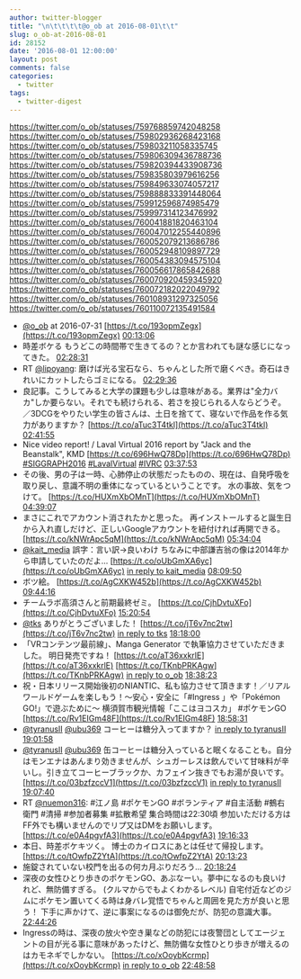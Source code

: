 ```yaml
---
author: twitter-blogger
title: "\n\t\t\t\t@o_ob at 2016-08-01\t\t"
slug: o_ob-at-2016-08-01
id: 28152
date: '2016-08-01 12:00:00'
layout: post
comments: false
categories:
  - twitter
tags:
  - twitter-digest
---
```


https://twitter.com/o_ob/statuses/759768859742048258 https://twitter.com/o_ob/statuses/759802936268423168 https://twitter.com/o_ob/statuses/759803211058335745 https://twitter.com/o_ob/statuses/759806309436788736 https://twitter.com/o_ob/statuses/759820394433908736 https://twitter.com/o_ob/statuses/759835803979616256 https://twitter.com/o_ob/statuses/759849633074057217 https://twitter.com/o_ob/statuses/759888833391448064 https://twitter.com/o_ob/statuses/759912596874985479 https://twitter.com/o_ob/statuses/759997314123476992 https://twitter.com/o_ob/statuses/760041881820463104 https://twitter.com/o_ob/statuses/760047012255440896 https://twitter.com/o_ob/statuses/760052079213686786 https://twitter.com/o_ob/statuses/760052948109897729 https://twitter.com/o_ob/statuses/760054383094575104 https://twitter.com/o_ob/statuses/760056617865842688 https://twitter.com/o_ob/statuses/760070920459345920 https://twitter.com/o_ob/statuses/760072182022049792 https://twitter.com/o_ob/statuses/760108931297325056 https://twitter.com/o_ob/statuses/760110072135491584  

*   [@o_ob](https://twitter.com/o_ob) at 2016-07-31 [https://t.co/193opmZegx](https://t.co/193opmZegx) [00:13:06](https://twitter.com/o_ob/statuses/759768859742048258)
*   時差ボケる もうどこの時間帯で生きてるの？とか言われても謎な感じになってきた。 [02:28:31](https://twitter.com/o_ob/statuses/759802936268423168)
*   RT [@lipoyang](https://twitter.com/lipoyang): 磨けば光る宝石なら、ちゃんとした所で磨くべき。奇石はきれいにカットしたらゴミになる。 [02:29:36](https://twitter.com/o_ob/statuses/759803211058335745)
*   良記事。こうしてみると大学の課題も少しは意味がある。業界は"全力バカ"しか要らない。それでも続けられる、若さを投じられる人ならどうぞ。／3DCGをやりたい学生の皆さんは、土日を捨てて、寝ないで作品を作る気力がありますか？ [https://t.co/aTuc3T4tkl](https://t.co/aTuc3T4tkl) [02:41:55](https://twitter.com/o_ob/statuses/759806309436788736)
*   Nice video report! / Laval Virtual 2016 report by "Jack and the Beanstalk", KMD [https://t.co/696HwQ78Dp](https://t.co/696HwQ78Dp) [#SIGGRAPH2016](https://twitter.com/search?q=%23SIGGRAPH2016&src=hash) [#LavalVirtual](https://twitter.com/search?q=%23LavalVirtual&src=hash) [#IVRC](https://twitter.com/search?q=%23IVRC&src=hash) [03:37:53](https://twitter.com/o_ob/statuses/759820394433908736)
*   その後、男の子は一時、心肺停止の状態だったものの、現在は、自発呼吸を取り戻し、意識不明の重体になっているということです。 水の事故、気をつけて。 [https://t.co/HUXmXbOMnT](https://t.co/HUXmXbOMnT) [04:39:07](https://twitter.com/o_ob/statuses/759835803979616256)
*   まさにこれでアカウント消されたかと思った。 再インストールすると誕生日から入れ直しだけど、正しいGoogleアカウントを紐付ければ再開できる。 [https://t.co/kNWrApc5qM](https://t.co/kNWrApc5qM) [05:34:04](https://twitter.com/o_ob/statuses/759849633074057217)
*   [@kait_media](https://twitter.com/kait_media) 誤字：言い訳→良いわけ ちなみに中部謙吉翁の像は2014年から申請していたのだよ… [https://t.co/oUbGmXA6yc](https://t.co/oUbGmXA6yc) [in reply to kait_media](https://twitter.com/kait_media/statuses/759288252540915712) [08:09:50](https://twitter.com/o_ob/statuses/759888833391448064)
*   ボツ絵。 [https://t.co/AgCXKW452b](https://t.co/AgCXKW452b) [09:44:16](https://twitter.com/o_ob/statuses/759912596874985479)
*   チームラボ高須さんと前期最終ゼミ。 [https://t.co/CjhDvtuXFo](https://t.co/CjhDvtuXFo) [15:20:54](https://twitter.com/o_ob/statuses/759997314123476992)
*   [@tks](https://twitter.com/tks) ありがとうございました！ [https://t.co/jT6v7nc2tw](https://t.co/jT6v7nc2tw) [in reply to tks](https://twitter.com/tks/statuses/760041403141328896) [18:18:00](https://twitter.com/o_ob/statuses/760041881820463104)
*   「VRコンテンツ最前線」、Manga Generator で執筆協力させていただきました。 明日発売ですね！ [https://t.co/aT36xxkrlE](https://t.co/aT36xxkrlE) [https://t.co/TKnbPRKAgw](https://t.co/TKnbPRKAgw) [in reply to o_ob](https://twitter.com/o_ob/statuses/750919912676216832) [18:38:23](https://twitter.com/o_ob/statuses/760047012255440896)
*   祝・日本リリース開始後初のNIANTIC、私も協力させて頂きます！／リアルワールドゲームを楽しもう！～安心・安全に「#Ingress 」や「Pokémon GO!」で遊ぶために～ 横須賀市観光情報「ここはヨコスカ」 #ポケモンGO [https://t.co/Rv1EIGm48F](https://t.co/Rv1EIGm48F) [18:58:31](https://twitter.com/o_ob/statuses/760052079213686786)
*   [@tyranusII](https://twitter.com/tyranusII) [@ubu369](https://twitter.com/ubu369) コーヒーは糖分入ってますか？ [in reply to tyranusII](https://twitter.com/tyranusII/statuses/760052759953498112) [19:01:58](https://twitter.com/o_ob/statuses/760052948109897729)
*   [@tyranusII](https://twitter.com/tyranusII) [@ubu369](https://twitter.com/ubu369) 缶コーヒーは糖分入っていると眠くなることも。自分はモンエナはあんまり効きませんが、シュガーレスは飲んでいて甘味料が辛いし。引き立てコーヒーブラックか、カフェイン抜きでもお湯が良いです。 [https://t.co/03bzfzccV1](https://t.co/03bzfzccV1) [in reply to tyranusII](https://twitter.com/tyranusII/statuses/760053450746900480) [19:07:40](https://twitter.com/o_ob/statuses/760054383094575104)
*   RT [@nuemon316](https://twitter.com/nuemon316): #江ノ島 #ポケモンGO #ボランティア #自主活動 #鵺右衛門 #清掃 #参加者募集 #拡散希望 集合時間は22:30頃 参加いただける方はFF外でも構いませんのでリプ又はDMをお願いします。 [https://t.co/e0A4pgvfA3](https://t.co/e0A4pgvfA3) [19:16:33](https://twitter.com/o_ob/statuses/760056617865842688)
*   本日、時差ボケキツく。 博士のカイロスにあとは任せて帰投します。 [https://t.co/tOwfpZ2YtA](https://t.co/tOwfpZ2YtA) [20:13:23](https://twitter.com/o_ob/statuses/760070920459345920)
*   施錠されていない校門を出るの何カ月ぶりだろう... [20:18:24](https://twitter.com/o_ob/statuses/760072182022049792)
*   深夜の女性ひとり歩きのポケモンGO、あぶなーい。夢中になるのも良いけれど、無防備すぎる。 (クルマからでもよくわかるレベル) 自宅付近などのジムにポケモン置いてくる時は身バレ覚悟でちゃんと周囲を見た方が良いと思う！ 下手に声かけて、逆に事案になるのは御免だが、防犯の意識大事。 [22:44:26](https://twitter.com/o_ob/statuses/760108931297325056)
*   Ingressの時は、深夜の放火や空き巣などの防犯には夜警団としてエージェントの目が光る事に意味があったけど、無防備な女性ひとり歩きが増えるのはカモネギでしかない。 [https://t.co/xOoybKcrmp](https://t.co/xOoybKcrmp) [in reply to o_ob](https://twitter.com/o_ob/statuses/760108931297325056) [22:48:58](https://twitter.com/o_ob/statuses/760110072135491584)